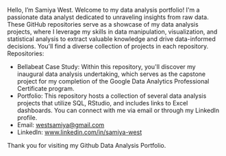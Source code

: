 Hello, I’m Samiya West.
Welcome to my data analysis portfolio! I'm a passionate data analyst dedicated to unraveling insights from raw data. These GitHub repositories serve as a showcase of my data analysis projects, where I leverage my skills in data manipulation, visualization, and statistical analysis to extract valuable knowledge and drive data-informed decisions. You'll find a diverse collection of projects in each repository.  
Repositories:
- Bellabeat Case Study: Within this repository, you'll discover my inaugural data analysis undertaking, which serves as the capstone project for my completion of the Google Data Analytics Professional Certificate program.
- Portfolio: This repository hosts a collection of several data analysis projects that utilize SQL, RStudio, and includes links to Excel dashboards.
You can connect with me via email or through my LinkedIn profile.
- Email: westsamiya@gmail.com
- LinkedIn: www.linkedin.com/in/samiya-west

Thank you for visiting my Github Data Analysis Portfolio. 
